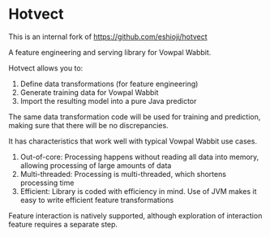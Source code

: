 Hotvect
==========
This is an internal fork of https://github.com/eshioji/hotvect


A feature engineering and serving library for Vowpal Wabbit.

Hotvect allows you to:
1. Define data transformations (for feature engineering)
2. Generate training data for Vowpal Wabbit
3. Import the resulting model into a pure Java predictor

The same data transformation code will be used for training and prediction, making sure that 
there will be no discrepancies.

It has characteristics that work well with typical Vowpal Wabbit use cases.
1. Out-of-core: Processing happens without reading all data into memory, allowing processing of large amounts of data
2. Multi-threaded: Processing is multi-threaded, which shortens processing time
3. Efficient: Library is coded with efficiency in mind. Use of JVM makes it easy to write efficient feature transformations

Feature interaction is natively supported, although exploration of interaction feature requires a separate step.